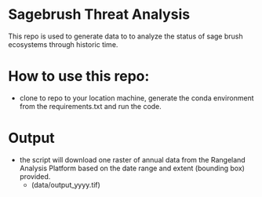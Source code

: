 # Sagebrush Threat Analysis
This repo is used to generate data to to analyze the status of sage brush ecosystems through historic time.

# How to use this repo:
- clone to repo to your location machine, generate the conda environment from the requirements.txt and run the code. 

# Output
- the script will download one raster of annual data from the Rangeland Analysis Platform based on the date range and extent (bounding box) provided. 
  - (data/output_yyyy.tif)
